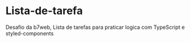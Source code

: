 # Lista-de-tarefa
Desafio da b7web, Lista de tarefas para praticar logica com TypeScript e styled-components
